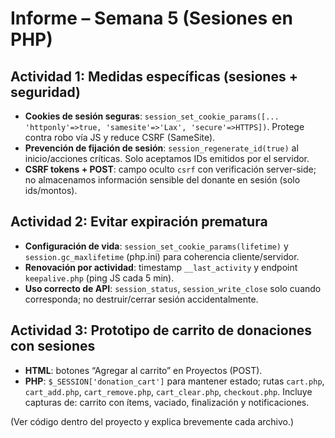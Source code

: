 # Informe – Semana 5 (Sesiones en PHP)
## Actividad 1: Medidas específicas (sesiones + seguridad)
- **Cookies de sesión seguras**: `session_set_cookie_params([... 'httponly'=>true, 'samesite'=>'Lax', 'secure'=>HTTPS])`. Protege contra robo vía JS y reduce CSRF (SameSite).
- **Prevención de fijación de sesión**: `session_regenerate_id(true)` al inicio/acciones críticas. Solo aceptamos IDs emitidos por el servidor.
- **CSRF tokens + POST**: campo oculto `csrf` con verificación server-side; no almacenamos información sensible del donante en sesión (solo ids/montos).

## Actividad 2: Evitar expiración prematura
- **Configuración de vida**: `session_set_cookie_params(lifetime)` y `session.gc_maxlifetime` (php.ini) para coherencia cliente/servidor.
- **Renovación por actividad**: timestamp `__last_activity` y endpoint `keepalive.php` (ping JS cada 5 min).
- **Uso correcto de API**: `session_status`, `session_write_close` solo cuando corresponda; no destruir/cerrar sesión accidentalmente.

## Actividad 3: Prototipo de carrito de donaciones con sesiones
- **HTML**: botones “Agregar al carrito” en Proyectos (POST).
- **PHP**: `$_SESSION['donation_cart']` para mantener estado; rutas `cart.php`, `cart_add.php`, `cart_remove.php`, `cart_clear.php`, `checkout.php`.
Incluye capturas de: carrito con ítems, vaciado, finalización y notificaciones.

(Ver código dentro del proyecto y explica brevemente cada archivo.)